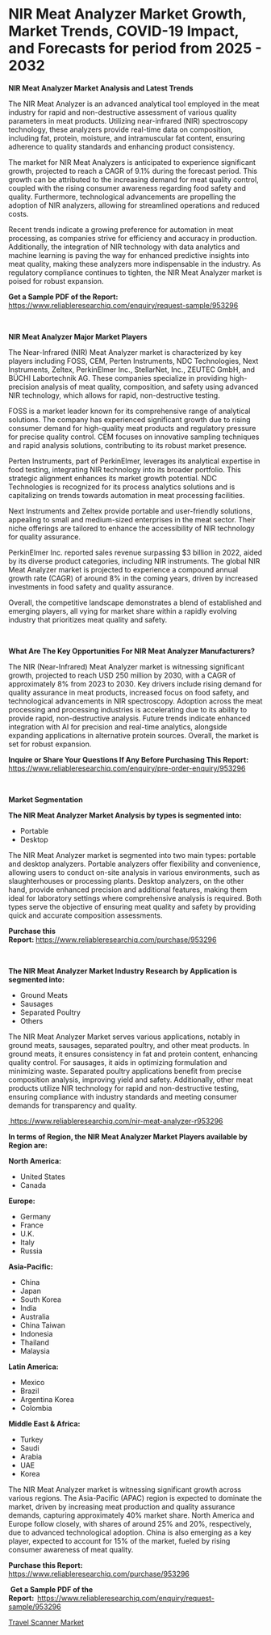 <p><h1>NIR Meat Analyzer Market Growth, Market Trends, COVID-19 Impact, and Forecasts for period from 2025 - 2032</h1></p><p><strong>NIR Meat Analyzer Market Analysis and Latest Trends</strong></p>
<p><p>The NIR Meat Analyzer is an advanced analytical tool employed in the meat industry for rapid and non-destructive assessment of various quality parameters in meat products. Utilizing near-infrared (NIR) spectroscopy technology, these analyzers provide real-time data on composition, including fat, protein, moisture, and intramuscular fat content, ensuring adherence to quality standards and enhancing product consistency.</p><p>The market for NIR Meat Analyzers is anticipated to experience significant growth, projected to reach a CAGR of 9.1% during the forecast period. This growth can be attributed to the increasing demand for meat quality control, coupled with the rising consumer awareness regarding food safety and quality. Furthermore, technological advancements are propelling the adoption of NIR analyzers, allowing for streamlined operations and reduced costs.</p><p>Recent trends indicate a growing preference for automation in meat processing, as companies strive for efficiency and accuracy in production. Additionally, the integration of NIR technology with data analytics and machine learning is paving the way for enhanced predictive insights into meat quality, making these analyzers more indispensable in the industry. As regulatory compliance continues to tighten, the NIR Meat Analyzer market is poised for robust expansion.</p></p>
<p><strong>Get a Sample PDF of the Report:&nbsp;</strong> <a href="https://www.reliableresearchiq.com/enquiry/request-sample/953296?utm_campaign=2257&utm_medium=2&utm_source=Github&utm_content=ia&utm_term=22022025&utm_id=nir-meat-analyzer">https://www.reliableresearchiq.com/enquiry/request-sample/953296</a></p>
<p>&nbsp;</p>
<p><strong>NIR Meat Analyzer Major Market Players</strong></p>
<p><p>The Near-Infrared (NIR) Meat Analyzer market is characterized by key players including FOSS, CEM, Perten Instruments, NDC Technologies, Next Instruments, Zeltex, PerkinElmer Inc., StellarNet, Inc., ZEUTEC GmbH, and BÜCHI Labortechnik AG. These companies specialize in providing high-precision analysis of meat quality, composition, and safety using advanced NIR technology, which allows for rapid, non-destructive testing.</p><p>FOSS is a market leader known for its comprehensive range of analytical solutions. The company has experienced significant growth due to rising consumer demand for high-quality meat products and regulatory pressure for precise quality control. CEM focuses on innovative sampling techniques and rapid analysis solutions, contributing to its robust market presence.</p><p>Perten Instruments, part of PerkinElmer, leverages its analytical expertise in food testing, integrating NIR technology into its broader portfolio. This strategic alignment enhances its market growth potential. NDC Technologies is recognized for its process analytics solutions and is capitalizing on trends towards automation in meat processing facilities.</p><p>Next Instruments and Zeltex provide portable and user-friendly solutions, appealing to small and medium-sized enterprises in the meat sector. Their niche offerings are tailored to enhance the accessibility of NIR technology for quality assurance.</p><p>PerkinElmer Inc. reported sales revenue surpassing $3 billion in 2022, aided by its diverse product categories, including NIR instruments. The global NIR Meat Analyzer market is projected to experience a compound annual growth rate (CAGR) of around 8% in the coming years, driven by increased investments in food safety and quality assurance.</p><p>Overall, the competitive landscape demonstrates a blend of established and emerging players, all vying for market share within a rapidly evolving industry that prioritizes meat quality and safety.</p></p>
<p>&nbsp;</p>
<p><strong>What Are The Key Opportunities For NIR Meat Analyzer Manufacturers?</strong></p>
<p><p>The NIR (Near-Infrared) Meat Analyzer market is witnessing significant growth, projected to reach USD 250 million by 2030, with a CAGR of approximately 8% from 2023 to 2030. Key drivers include rising demand for quality assurance in meat products, increased focus on food safety, and technological advancements in NIR spectroscopy. Adoption across the meat processing and processing industries is accelerating due to its ability to provide rapid, non-destructive analysis. Future trends indicate enhanced integration with AI for precision and real-time analytics, alongside expanding applications in alternative protein sources. Overall, the market is set for robust expansion.</p></p>
<p><strong>Inquire or Share Your Questions If Any Before Purchasing This Report:</strong> <a href="https://www.reliableresearchiq.com/enquiry/pre-order-enquiry/953296?utm_campaign=2257&utm_medium=2&utm_source=Github&utm_content=ia&utm_term=22022025&utm_id=nir-meat-analyzer">https://www.reliableresearchiq.com/enquiry/pre-order-enquiry/953296</a></p>
<p>&nbsp;</p>
<p><strong>Market Segmentation</strong></p>
<p><strong>The NIR Meat Analyzer Market Analysis by types is segmented into:</strong></p>
<p><ul><li>Portable</li><li>Desktop</li></ul></p>
<p><p>The NIR Meat Analyzer market is segmented into two main types: portable and desktop analyzers. Portable analyzers offer flexibility and convenience, allowing users to conduct on-site analysis in various environments, such as slaughterhouses or processing plants. Desktop analyzers, on the other hand, provide enhanced precision and additional features, making them ideal for laboratory settings where comprehensive analysis is required. Both types serve the objective of ensuring meat quality and safety by providing quick and accurate composition assessments.</p></p>
<p><strong>Purchase this Report:&nbsp;</strong><a href="https://www.reliableresearchiq.com/purchase/953296?utm_campaign=2257&utm_medium=2&utm_source=Github&utm_content=ia&utm_term=22022025&utm_id=nir-meat-analyzer">https://www.reliableresearchiq.com/purchase/953296</a></p>
<p>&nbsp;</p>
<p><strong>The NIR Meat Analyzer Market Industry Research by Application is segmented into:</strong></p>
<p><ul><li>Ground Meats</li><li>Sausages</li><li>Separated Poultry</li><li>Others</li></ul></p>
<p><p>The NIR Meat Analyzer Market serves various applications, notably in ground meats, sausages, separated poultry, and other meat products. In ground meats, it ensures consistency in fat and protein content, enhancing quality control. For sausages, it aids in optimizing formulation and minimizing waste. Separated poultry applications benefit from precise composition analysis, improving yield and safety. Additionally, other meat products utilize NIR technology for rapid and non-destructive testing, ensuring compliance with industry standards and meeting consumer demands for transparency and quality.</p></p>
<p><a href="https://www.reliableresearchiq.com/nir-meat-analyzer-r953296?utm_campaign=2257&utm_medium=2&utm_source=Github&utm_content=ia&utm_term=22022025&utm_id=nir-meat-analyzer">&nbsp;https://www.reliableresearchiq.com/nir-meat-analyzer-r953296</a></p>
<p><strong>In terms of Region, the NIR Meat Analyzer Market Players available by Region are:</strong></p>
<p>
    <p> <strong> North America: </strong>
        <ul>
            <li>United States</li>
            <li>Canada</li>
        </ul>
        </p> 
    <p> <strong> Europe: </strong>
        <ul>
            <li>Germany</li>
            <li>France</li>
            <li>U.K.</li>
            <li>Italy</li>
            <li>Russia</li>
        </ul>
        </p> 
    <p> <strong> Asia-Pacific: </strong>
        <ul>
            <li>China</li>
            <li>Japan</li>
            <li>South Korea</li>
            <li>India</li>
            <li>Australia</li>
            <li>China Taiwan</li>
            <li>Indonesia</li>
            <li>Thailand</li>
            <li>Malaysia</li>
        </ul>
        </p> 
    <p> <strong> Latin America: </strong>
        <ul>
            <li>Mexico</li>
            <li>Brazil</li>
            <li>Argentina Korea</li>
            <li>Colombia</li>
        </ul>
        </p> 
    <p> <strong> Middle East & Africa: </strong>
        <ul>
            <li>Turkey</li>
            <li>Saudi</li>
            <li>Arabia</li>
            <li>UAE</li>
            <li>Korea</li>
        </ul>
    </p>
    </p>
<p><p>The NIR Meat Analyzer market is witnessing significant growth across various regions. The Asia-Pacific (APAC) region is expected to dominate the market, driven by increasing meat production and quality assurance demands, capturing approximately 40% market share. North America and Europe follow closely, with shares of around 25% and 20%, respectively, due to advanced technological adoption. China is also emerging as a key player, expected to account for 15% of the market, fueled by rising consumer awareness of meat quality.</p></p>
<p><strong>Purchase this Report: </strong><a href="https://www.reliableresearchiq.com/purchase/953296?utm_campaign=2257&utm_medium=2&utm_source=Github&utm_content=ia&utm_term=22022025&utm_id=nir-meat-analyzer">https://www.reliableresearchiq.com/purchase/953296</a></p>
<p>&nbsp;<strong>Get a Sample PDF of the Report:&nbsp;&nbsp;</strong><a href="https://www.reliableresearchiq.com/enquiry/request-sample/953296?utm_campaign=2257&utm_medium=2&utm_source=Github&utm_content=ia&utm_term=22022025&utm_id=nir-meat-analyzer">https://www.reliableresearchiq.com/enquiry/request-sample/953296</a></p>
<p><strong></strong></p>
<p><p><a href="https://github.com/hillsmyung726/Market-Research-Report-List-1/blob/main/travel-scanner-market.md?utm_campaign=2257&utm_medium=2&utm_source=Github&utm_content=ia&utm_term=22022025&utm_id=nir-meat-analyzer">Travel Scanner Market</a></p></p>